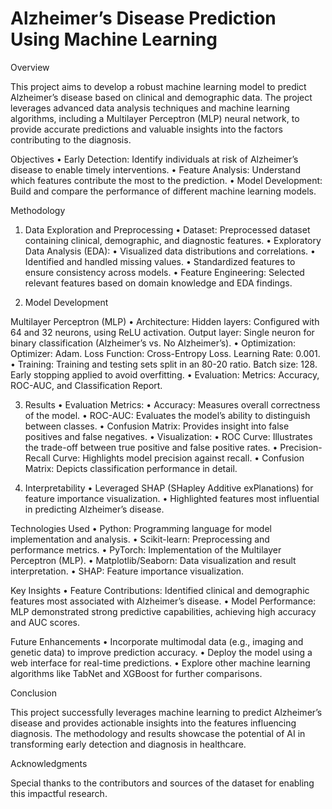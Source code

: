 # Alzheimer’s Disease Prediction Using Machine Learning

Overview

This project aims to develop a robust machine learning model to predict Alzheimer’s disease based on clinical and demographic data. The project leverages advanced data analysis techniques and machine learning algorithms, including a Multilayer Perceptron (MLP) neural network, to provide accurate predictions and valuable insights into the factors contributing to the diagnosis.

Objectives
	•	Early Detection: Identify individuals at risk of Alzheimer’s disease to enable timely interventions.
	•	Feature Analysis: Understand which features contribute the most to the prediction.
	•	Model Development: Build and compare the performance of different machine learning models.

Methodology

1. Data Exploration and Preprocessing
	•	Dataset: Preprocessed dataset containing clinical, demographic, and diagnostic features.
	•	Exploratory Data Analysis (EDA):
	•	Visualized data distributions and correlations.
	•	Identified and handled missing values.
	•	Standardized features to ensure consistency across models.
	•	Feature Engineering:
    	Selected relevant features based on domain knowledge and EDA findings.

2. Model Development

Multilayer Perceptron (MLP)
	•	Architecture:
	  	Hidden layers: Configured with 64 and 32 neurons, using ReLU activation.
	    Output layer: Single neuron for binary classification (Alzheimer’s vs. No Alzheimer’s).
  • Optimization:
	  	Optimizer: Adam.
	  	Loss Function: Cross-Entropy Loss.
	    Learning Rate: 0.001.
	•	Training:
	    Training and testing sets split in an 80-20 ratio.
	    Batch size: 128.
	    Early stopping applied to avoid overfitting.
	•	Evaluation:
	   	Metrics: Accuracy, ROC-AUC, and Classification Report.

3. Results
	•	Evaluation Metrics:
	•	Accuracy: Measures overall correctness of the model.
	•	ROC-AUC: Evaluates the model’s ability to distinguish between classes.
	•	Confusion Matrix: Provides insight into false positives and false negatives.
	•	Visualization:
	•	ROC Curve: Illustrates the trade-off between true positive and false positive rates.
	•	Precision-Recall Curve: Highlights model precision against recall.
	•	Confusion Matrix: Depicts classification performance in detail.

4. Interpretability
	•	Leveraged SHAP (SHapley Additive exPlanations) for feature importance visualization.
	•	Highlighted features most influential in predicting Alzheimer’s disease.

Technologies Used
	•	Python: Programming language for model implementation and analysis.
	•	Scikit-learn: Preprocessing and performance metrics.
	•	PyTorch: Implementation of the Multilayer Perceptron (MLP).
	•	Matplotlib/Seaborn: Data visualization and result interpretation.
	•	SHAP: Feature importance visualization.

Key Insights
	•	Feature Contributions: Identified clinical and demographic features most associated with Alzheimer’s disease.
	•	Model Performance: MLP demonstrated strong predictive capabilities, achieving high accuracy and AUC scores.

Future Enhancements
	•	Incorporate multimodal data (e.g., imaging and genetic data) to improve prediction accuracy.
	•	Deploy the model using a web interface for real-time predictions.
	•	Explore other machine learning algorithms like TabNet and XGBoost for further comparisons.

Conclusion

This project successfully leverages machine learning to predict Alzheimer’s disease and provides actionable insights into the features influencing diagnosis. The methodology and results showcase the potential of AI in transforming early detection and diagnosis in healthcare.

Acknowledgments

Special thanks to the contributors and sources of the dataset for enabling this impactful research.
